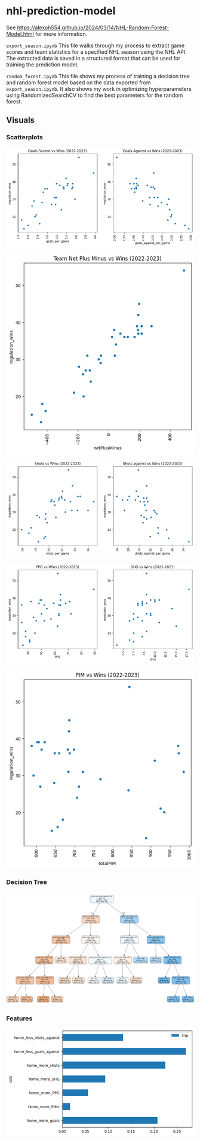 # nhl-prediction-model
See https://alexoh554.github.io/2024/03/14/NHL-Random-Forest-Model.html for more information.

`export_season.ipynb`
This file walks through my process to extract game scores and team statistics for a specified NHL season using the NHL API. The extracted data is saved in a structured format that can be used for training the prediction model.

`random_forest.ipynb`
This file shows my process of training a decision tree and random forest model based on the data exported from `export_season.ipynb`. It also shows my work in optimizing hyperparameters using RandomizedSearchCV to find the best parameters for the random forest. 

## Visuals
### Scatterplots
![goals-vs-wins](https://raw.githubusercontent.com/alexoh554/nhl-prediction-model/main/visuals/goals-wins-scatterplot.png)

![plus-minus-vs-wins](https://raw.githubusercontent.com/alexoh554/nhl-prediction-model/main/visuals/plusminus-wins-scatterplot.png)

![shots-vs-wins](https://raw.githubusercontent.com/alexoh554/nhl-prediction-model/main/visuals/shots-wins-scatterplot.png)

![ppg-vs-wins](https://raw.githubusercontent.com/alexoh554/nhl-prediction-model/main/visuals/special_teams_wins_scatterplot.png)

![pims-vs-wins](https://raw.githubusercontent.com/alexoh554/nhl-prediction-model/main/visuals/pim-wins-scatterplot.png)

### Decision Tree
![decision-tree](https://raw.githubusercontent.com/alexoh554/nhl-prediction-model/0201a4d397a075c9560cbcf7907f8ab47ae27111/visuals/boolean_decision_tree.svg)

### Features
![feature-importance](https://raw.githubusercontent.com/alexoh554/nhl-prediction-model/main/visuals/feature_importance.png)
